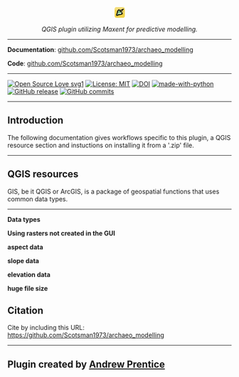 <p align="center">
  <img src="images/icon.png" alt="predictive modelling logo"/>
</p>

<p align="center">
  <em>QGIS plugin utilizing Maxent for predictive modelling.</em>
</p>

---

**Documentation**: [github.com/Scotsman1973/archaeo_modelling](https://github.com/Scotsman1973/archaeo_modelling/blob/main/README.md)

**Code**: [github.com/Scotsman1973/archaeo_modelling](https://github.com/Scotsman1973/archaeo_modelling/blob/main/archaeo_modelling.zip)

---
[![Open Source Love svg1](https://badges.frapsoft.com/os/v1/open-source.svg?v=103)](https://github.com/ellerbrock/open-source-badges/)
[![License: MIT](https://img.shields.io/badge/license-MIT-blue.svg)](https://opensource.org/license/mit)
[![DOI](https://zenodo.org/badge/DOI/10.5281/zenodo.13160810.svg)](https://doi.org/10.5281/zenodo.13160810)
[![made-with-python](https://img.shields.io/badge/Made%20with-Python-ffd040.svg)](https://www.python.org/)
[![GitHub release](https://img.shields.io/github/release/Scotsman1973/archaeo_modelling.svg)](https://github.com/Scotsman1973/archaeo_modelling/releases)
[![GitHub commits](https://img.shields.io/github/commits-since/Scotsman1973/archaeo_modelling/v0.7.svg)](https://GitHub.com/Scotsman1973/archaeo_modelling/commit/)

---

## Introduction

The following documentation gives workflows specific to this plugin, a QGIS resource section and instuctions on installing it from a '.zip' file.

---

## QGIS resources

GIS, be it QGIS or ArcGIS, is a package of geospatial functions that uses common data types.

---

**Data types**



**Using rasters not created in the GUI**



**aspect data**



**slope data**



**elevation data**



**huge file size**

## Citation

Cite by including this URL: https://github.com/Scotsman1973/archaeo_modelling

---

## Plugin created by [Andrew Prentice](https://digitalarchaeology.com.au)
